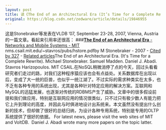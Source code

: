 ```yaml
---
layout: post
title: 读《The End of an Architectural Era (It’s Time for a Complete Rewrite)》
original: https://blog.csdn.net/zedware/article/details/19846955
---
```

这是Stonebraker等发表在VLDB ’07, September 23-28, 2007, Vienna, Austria的一篇文章。看起来引用率还很高：
###[**The End of an Architectural Era** - Networks and Mobile Systems - MIT](http://nms.csail.mit.edu/~stavros/pubs/hstore.pdf)
nms.csail.mit.edu/~stavros/pubs/hstore.pdf‎by M Stonebraker - ‎2007 - ‎[Cited
 by 327](http://scholar.google.ca/scholar?um=1&ie=UTF-8&lr&cites=1845876197174939675) - ‎[Related articles](http://scholar.google.ca/scholar?um=1&ie=UTF-8&lr&q=related:GxD2F5_enRnuwM:scholar.google.com/)The End of an Architectural Era. (It's Time for a Complete Rewrite). Michael Stonebraker. Samuel Madden. Daniel J. Abadi. Stavros Harizopoulos. MIT CSAIL.在NoSQL稍微消停了点的今天，回过头看看研究者们走过的路，对我们这种程序猿应该也会有点益处。关系数据库在出现以后，变成了大一统的巨兽，也似乎一统江湖了。不过实际的需求种类实在太多，也不乏有各种专用的系统出现，尤其是各种针对特定应用的解决方案。互联网和MySQL的迅猛发展，也逐渐对传统的RDBMS产生了威胁。文章中的很多假设前提和我们做应用，特别是互联网应用的情况很类似，只不过只有极少数人有能力把它上升到理论的高度，并因此与时俱进地设计出系统来。本文虽然没有提出什么创新的技术，但却做了很好的总结归纳，为设计各种专用系统，特别是专用的OLTP系统提供了很好的依据。
For latest news, please visit the web sites of MIT and VoltDB.  Daniel J. Abadi wrote many more papers on the topic latter.
